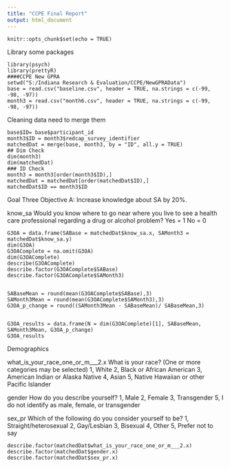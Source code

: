 ```yaml
---
title: "CCPE Final Report"
output: html_document
---
```


```{r setup, include=FALSE}
knitr::opts_chunk$set(echo = TRUE)
```
Library some packages
```{r}
library(psych)
library(prettyR)
####CCPE New GPRA
setwd("S:/Indiana Research & Evaluation/CCPE/NewGPRAData")
base = read.csv("baseline.csv", header = TRUE, na.strings = c(-99, -98, -97))
month3 = read.csv("month6.csv", header = TRUE, na.strings = c(-99, -98, -97))
```


Cleaning data need to merge them
```{r}
base$ID= base$participant_id
month3$ID = month3$redcap_survey_identifier
matchedDat = merge(base, month3, by = "ID", all.y = TRUE)
## Dim Check
dim(month3)
dim(matchedDat)
### ID Check
month3 = month3[order(month3$ID),]
matchedDat = matchedDat[order(matchedDat$ID),]
matchedDat$ID == month3$ID
```
Goal Three Objective A: Increase knowledge about SA by 20%.

know_sa
Would you know where to go near where you live to see a health care professional regarding a drug or alcohol problem?
Yes = 1
No = 0
```{r}
G3OA = data.frame(SABase = matchedDat$know_sa.x, SAMonth3 = matchedDat$know_sa.y)
dim(G3OA)
G3OAComplete = na.omit(G3OA)
dim(G3OAComplete)
describe(G3OAComplete)
describe.factor(G3OAComplete$SABase)
describe.factor(G3OAComplete$SAMonth3)


SABaseMean = round(mean(G3OAComplete$SABase),3)
SAMonth3Mean = round(mean(G3OAComplete$SAMonth3),3)
G3OA_p_change = round((SAMonth3Mean - SABaseMean)/ SABaseMean,3)


G3OA_results = data.frame(N = dim(G3OAComplete)[1], SABaseMean, SAMonth3Mean, G3OA_p_change)
G3OA_results
```
Demographics

what_is_your_race_one_or_m___2.x
What is your race? (One or more categories may be selected)
1, White
2, Black or African American
3, American Indian or Alaska Native
4, Asian
5, Native Hawaiian or other Pacific Islander

gender
How do you describe yourself? 
1, Male
2, Female
3, Transgender
5, I do not identify as male, female, or transgender

sex_pr
Which of the following do you consider yourself to be?
1, Straight/heterosexual
2, Gay/Lesbian
3, Bisexual
4, Other
5, Prefer not to say

```{r}
describe.factor(matchedDat$what_is_your_race_one_or_m___2.x)
describe.factor(matchedDat$gender.x)
describe.factor(matchedDat$sex_pr.x)
```

